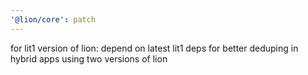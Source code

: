 ```yaml
---
'@lion/core': patch
---
```


for lit1 version of lion: depend on latest lit1 deps for better deduping in hybrid apps using two versions of lion
